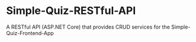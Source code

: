 # Simple-Quiz-RESTful-API
A RESTful API (ASP.NET Core) that provides CRUD services for the Simple-Quiz-Frontend-App
